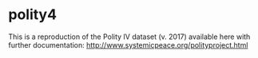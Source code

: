 # polity4

This is a reproduction of the Polity IV dataset (v. 2017) available here with further documentation:
http://www.systemicpeace.org/polityproject.html
